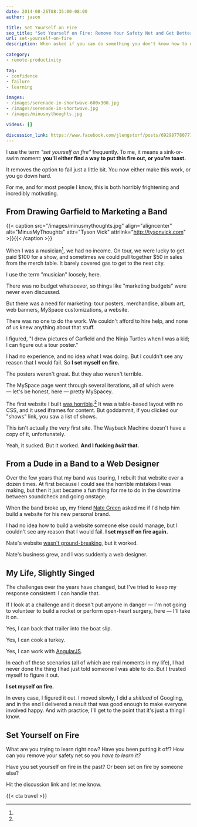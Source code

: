 ```yaml
---
date: 2014-08-26T08:35:00-08:00
author: jason

title: Set Yourself on Fire
seo_title: "Set Yourself on Fire: Remove Your Safety Net and Get Better Faster"
url: set-yourself-on-fire
description: When asked if you can do something you don't know how to do, you can say no, or you can set yourself on fire, say yes, and then figure it out.

category:
- remote-productivity

tag:
- confidence
- failure
- learning

images:
- /images/serenade-in-shortwave-600x300.jpg
- /images/serenade-in-shortwave.jpg
- /images/minusmythoughts.jpg

videos: []

discussion_link: https://www.facebook.com/jlengstorf/posts/692987780771126
---
```

I use the term *"set yourself on fire"* frequently. To me, it means a sink-or-swim moment: **you'll either find a way to put this fire out, or you're toast.**

It removes the option to fail just a little bit. You now either make this work, or you go down hard.

For me, and for most people I know, this is both horribly frightening and incredibly motivating.

## From Drawing Garfield to Marketing a Band

{{< caption src="/images/minusmythoughts.jpg"
            align="aligncenter"
            alt="MinusMyThoughts"
            attr="Tyson Vick"
            attrlink="http://tysonvick.com" >}}{{< /caption >}}

When I was a musician[^musician], we had no income. On tour, we were lucky to get paid $100 for a show, and sometimes we could pull together $50 in sales from the merch table. It barely covered gas to get to the next city.

[^musician]:
  I use the term "musician" loosely, here.

There was no budget whatsoever, so things like "marketing budgets" were never even discussed.

But there was a need for marketing: tour posters, merchandise, album art, web banners, MySpace customizations, a website.

There was no one to do the work. We couldn't afford to hire help, and none of us knew anything about that stuff.

I figured, "I drew pictures of Garfield and the Ninja Turtles when I was a kid; I can figure out a tour poster."

I had no experience, and no idea what I was doing. But I couldn't see any reason that I would fail. So **I set myself on fire.**

The posters weren't great. But they also weren't terrible.

The MySpace page went through several iterations, all of which were — let's be honest, here — pretty MySpacey.

The first website I built [was horrible][1].[^wayback] It was a table-based layout with no CSS, and it used iframes for content. But goddammit, if you clicked our "shows" link, you saw a list of shows.

[^wayback]:
  This isn't actually the *very* first site. The Wayback Machine doesn't have a copy of it, unfortunately.

Yeah, it sucked. But it worked. **And I fucking *built* that.**

## From a Dude in a Band to a Web Designer

Over the few years that my band was touring, I rebuilt that website over a dozen times. At first because I could see the horrible mistakes I was making, but then it just became a fun thing for me to do in the downtime between soundcheck and going onstage.

When the band broke up, my friend [Nate Green][2] asked me if I'd help him build a website for his new personal brand.

I had no idea how to build a website someone else could manage, but I couldn't see any reason that I would fail. **I set myself on fire again.**

Nate's website [wasn't ground-breaking][3], but it worked.

Nate's business grew, and I was suddenly a web designer.

## My Life, Slightly Singed

The challenges over the years have changed, but I've tried to keep my response consistent: I can handle that.

If I look at a challenge and it doesn't put anyone in danger — I'm not going to volunteer to build a rocket or perform open-heart surgery, here — I'll take it on.

Yes, I can back that trailer into the boat slip.

Yes, I can cook a turkey.

Yes, I can work with [AngularJS][4].

In each of these scenarios (all of which are real moments in my life), I had never done the thing I had just told someone I was able to do. But I trusted myself to figure it out.

**I set myself on fire.**

In every case, I figured it out. I moved slowly, I did a *shitload* of Googling, and in the end I delivered a result that was good enough to make everyone involved happy. And with practice, I'll get to the point that it's just a thing I know.

## Set Yourself on Fire

What are you trying to learn right now? Have you been putting it off? How can you remove your safety net so you *have to learn it?*

Have you set yourself on fire in the past? Or been set on fire by someone else?

Hit the discussion link and let me know.

{{< cta travel >}}

 [1]: https://web.archive.org/web/20040718012243/http://minusmythoughts.com/
 [2]: http://thenategreenexperience.com/
 [3]: https://web.archive.org/web/20070910075625/http://www.thenategreenexperience.com/
 [4]: https://angularjs.org/
